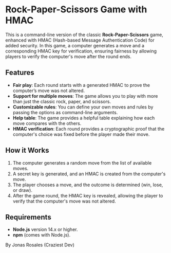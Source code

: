 # Rock-Paper-Scissors Game with HMAC

This is a command-line version of the classic **Rock-Paper-Scissors** game, enhanced with HMAC (Hash-based Message Authentication Code) for added security. In this game, a computer generates a move and a corresponding HMAC key for verification, ensuring fairness by allowing players to verify the computer's move after the round ends.

## Features

- **Fair play**: Each round starts with a generated HMAC to prove the computer’s move was not altered.
- **Support for multiple moves**: The game allows you to play with more than just the classic rock, paper, and scissors.
- **Customizable rules**: You can define your own moves and rules by passing the options as command-line arguments.
- **Help table**: The game provides a helpful table explaining how each move compares with the others.
- **HMAC verification**: Each round provides a cryptographic proof that the computer's choice was fixed before the player made their move.

## How it Works

1. The computer generates a random move from the list of available moves.
2. A secret key is generated, and an HMAC is created from the computer's move.
3. The player chooses a move, and the outcome is determined (win, lose, or draw).
4. After the game round, the HMAC key is revealed, allowing the player to verify that the computer's move was not altered.

## Requirements

- **Node.js** version 14.x or higher.
- **npm** (comes with Node.js).

By Jonas Rosales (Craziest Dev)